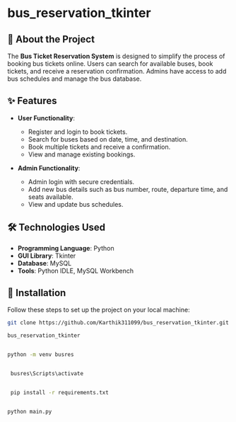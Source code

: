 # bus_reservation_tkinter

## 📖 About the Project
The **Bus Ticket Reservation System** is designed to simplify the process of booking bus tickets online. Users can search for available buses, book tickets, and receive a reservation confirmation. Admins have access to add bus schedules and manage the bus database.

## ✨ Features
- **User Functionality**:
  - Register and login to book tickets.
  - Search for buses based on date, time, and destination.
  - Book multiple tickets and receive a confirmation.
  - View and manage existing bookings.

- **Admin Functionality**:
  - Admin login with secure credentials.
  - Add new bus details such as bus number, route, departure time, and seats available.
  - View and update bus schedules.

## 🛠️ Technologies Used
- **Programming Language**: Python
- **GUI Library**: Tkinter
- **Database**: MySQL
- **Tools**: Python IDLE, MySQL Workbench

## 🚀 Installation
Follow these steps to set up the project on your local machine:

   ```bash
   git clone https://github.com/Karthik311099/bus_reservation_tkinter.git
```


  ```bash
  bus_reservation_tkinter
```


  ```bash

  python -m venv busres 
```


  ```bash

   busres\Scripts\activate
```

  ```bash

   pip install -r requirements.txt
```


  ```bash

python main.py
```
